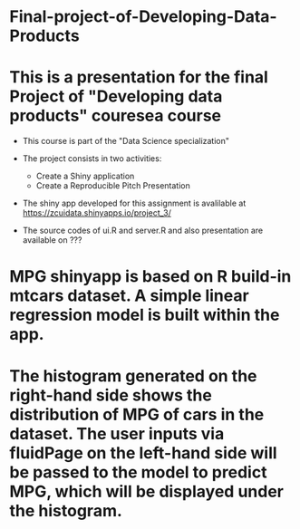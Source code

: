 # Final-project-of-Developing-Data-Products

# This is a presentation for the final Project of "Developing data products" couresea course
 - This course is part of the "Data Science specialization"
 - The project consists in two activities:
     - Create a Shiny application
     - Create a Reproducible Pitch Presentation
     
 - The shiny app developed for this assignment is avalilable at https://zcuidata.shinyapps.io/project_3/
 - The source codes of ui.R and server.R and also presentation are available on ???
 
# MPG shinyapp is based on R build-in mtcars dataset. A simple linear regression model is built within the app. 
 
# The histogram generated on the right-hand side shows the distribution of MPG of cars in the dataset. The user inputs via fluidPage on the left-hand side will be passed to the model to predict MPG, which will be displayed under the histogram.

